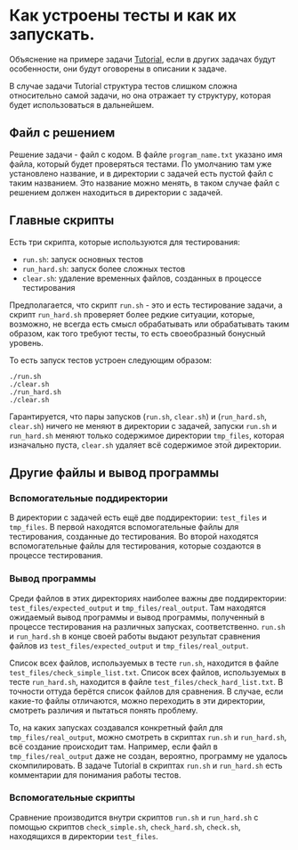 # Как устроены тесты и как их запускать.

Объяснение на примере задачи [Tutorial](https://github.com/zenkovev/caos_test_system/tree/main/workspace/00_tutorial/0_tutorial),
если в других задачах будут особенности, они будут оговорены в описании к задаче.

В случае задачи Tutorial структура тестов слишком сложна относительно самой задачи,
но она отражает ту структуру, которая будет использоваться в дальнейшем.

## Файл с решением

Решение задачи - файл с кодом. В файле `program_name.txt` указано имя файла, который будет
проверяться тестами. По умолчанию там уже установлено название, и в директории с задачей есть пустой
файл с таким названием. Это название можно менять, в таком случае файл с решением должен находиться
в директории с задачей.

## Главные скрипты

Есть три скрипта, которые используются для тестирования:
- `run.sh`: запуск основных тестов
- `run_hard.sh`: запуск более сложных тестов
- `clear.sh`: удаление временных файлов, созданных в процессе тестирования

Предполагается, что скрипт `run.sh` - это и есть тестирование задачи,
а скрипт `run_hard.sh` проверяет более редкие ситуации, которые, возможно,
не всегда есть смысл обрабатывать или обрабатывать таким образом, как того требуют тесты,
то есть своеобразный бонусный уровень.

То есть запуск тестов устроен следующим образом:
```shell
./run.sh
./clear.sh
./run_hard.sh
./clear.sh
```

Гарантируется, что пары запусков (`run.sh`, `clear.sh`) и (`run_hard.sh`, `clear.sh`) ничего не меняют
в директории с задачей, запуски `run.sh` и `run_hard.sh` меняют только содержимое директории
`tmp_files`, которая изначально пуста, `clear.sh` удаляет всё содержимое этой директории.

## Другие файлы и вывод программы

### Вспомогательные поддиректории

В директории с задачей есть ещё две поддиректории: `test_files` и `tmp_files`.
В первой находятся вспомогательные файлы для тестирования,
созданные до тестирования.
Во второй находятся вспомогательные файлы для тестирования,
которые создаются в процессе тестирования.

### Вывод программы

Среди файлов в этих директориях наиболее важны две поддиректории:
`test_files/expected_output` и `tmp_files/real_output`.
Там находятся ожидаемый вывод программы и вывод программы,
полученный в процессе тестирования на различных запусках, соответственно.
`run.sh` и `run_hard.sh` в конце своей работы выдают результат сравнения
файлов из `test_files/expected_output` и `tmp_files/real_output`.

Список всех файлов, используемых в тесте `run.sh`, находится
в файле `test_files/check_simple_list.txt`.
Список всех файлов, используемых в тесте `run_hard.sh`, находится
в файле `test_files/check_hard_list.txt`.
В точности оттуда берётся список файлов для сравнения.
В случае, если какие-то файлы отличаются, можно переходить в эти директории,
смотреть различия и пытаться понять проблему.

То, на каких запусках создавался конкретный файл для `tmp_files/real_output`,
можно смотреть в скриптах `run.sh` и `run_hard.sh`,
всё создание происходит там.
Например, если файл в `tmp_files/real_output` даже не создан,
вероятно, программу не удалось скомпилировать.
В задаче Tutorial в скриптах `run.sh` и `run_hard.sh`
есть комментарии для понимания работы тестов.

### Вспомогательные скрипты

Сравнение производится внутри скриптов `run.sh` и `run_hard.sh`
с помощью скриптов `check_simple.sh`, `check_hard.sh`, `check.sh`,
находящихся в директории `test_files`.
